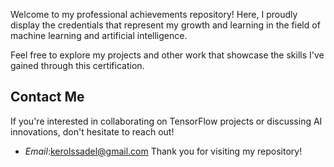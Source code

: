 
Welcome to my professional achievements repository! Here, I proudly display the credentials that represent my growth and learning in the field of machine learning and artificial intelligence.

Feel free to explore my projects and other work that showcase the skills I've gained through this certification.

## Contact Me

If you're interested in collaborating on TensorFlow projects or discussing AI innovations, don't hesitate to reach out!

- *Email*:kerolssadel@gmail.com
Thank you for visiting my repository!

